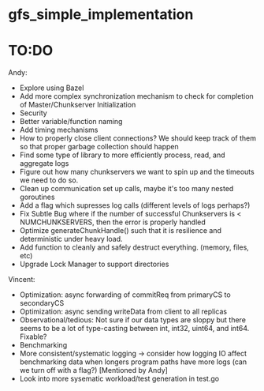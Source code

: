 # gfs_simple_implementation

# TO:DO 

Andy: 
- Explore using Bazel
- Add more complex synchronization mechanism to check for completion of Master/Chunkserver Initialization
- Security
- Better variable/function naming
- Add timing mechanisms
- How to properly close client connections? We should keep track of them so that proper garbage collection should happen
- Find some type of library to more efficiently process, read, and aggregate logs
- Figure out how many chunkservers we want to spin up and the timeouts we need to do so.
- Clean up communication set up calls, maybe it's too many nested goroutines
- Add a flag which supresses log calls (different levels of logs perhaps?)
- Fix Subtle Bug where if the number of successful Chunkservers is < NUMCHUNKSERVERS, then the error is properly handled
- Optimize generateChunkHandle() such that it is resilience and deterministic under heavy load.
- Add function to cleanly and safely destruct everything. (memory, files, etc)
- Upgrade Lock Manager to support directories

Vincent:
- Optimization: async forwarding of commitReq from primaryCS to secondaryCS
- Optimization: async sending writeData from client to all replicas
- Observational/tedious: Not sure if our data types are sloppy but there seems to be a lot of type-casting between int, int32, uint64, and int64. Fixable?
- Benchmarking
- More consistent/systematic logging -> consider how logging IO affect benchmarking data when longers program paths have more logs (can we turn off with a flag?) [Mentioned by Andy] 
- Look into more sysematic workload/test generation in test.go
